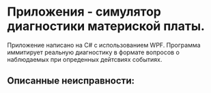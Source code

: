 # Приложения - симулятор диагностики материской платы.
Приложение написано на C# с использованием WPF. Программа иммитирует реальную диагностику в формате вопросов о наблюдаемых при опреденных дейтсвиях событиях.

## Описанные неисправности:
